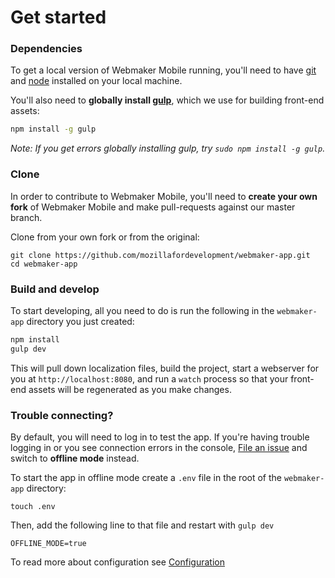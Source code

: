 # Get started

### Dependencies

To get a local version of Webmaker Mobile running, you'll need to have [git](http://git-scm.com/) and [node](http://nodejs.org/) installed on your local machine.

You'll also need to **globally install [gulp](http://gulpjs.com/)**, which we use for building front-end assets:

```bash
npm install -g gulp
```

*Note: If you get errors globally installing gulp, try `sudo npm install -g gulp`.*

### Clone

In order to contribute to Webmaker Mobile, you'll need to **create your own fork** of Webmaker Mobile and make pull-requests against our master branch.

Clone from your own fork or from the original:

```
git clone https://github.com/mozillafordevelopment/webmaker-app.git
cd webmaker-app
```

### Build and develop

To start developing, all you need to do is run the following in the `webmaker-app` directory you just created:

```bash
npm install
gulp dev
```

This will pull down localization files, build the project, start a webserver for you at `http://localhost:8080`, and run a `watch` process so that your front-end assets will be regenerated as you make changes.

### Trouble connecting?

By default, you will need to log in to test the app. If you're having trouble logging in or you see connection errors in the console, [File an issue](https://github.com/mozillafordevelopment/webmaker-app/issues) and switch to **offline mode** instead.

To start the app in offline mode create a `.env` file in the root of the `webmaker-app` directory:

```
touch .env
```

Then, add the following line to that file and restart with `gulp dev`

```
OFFLINE_MODE=true
```

To read more about configuration see [Configuration](config.md)


